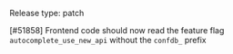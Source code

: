 Release type: patch

[#51858] Frontend code should now read the feature flag `autocomplete_use_new_api` without the `confdb_` prefix
